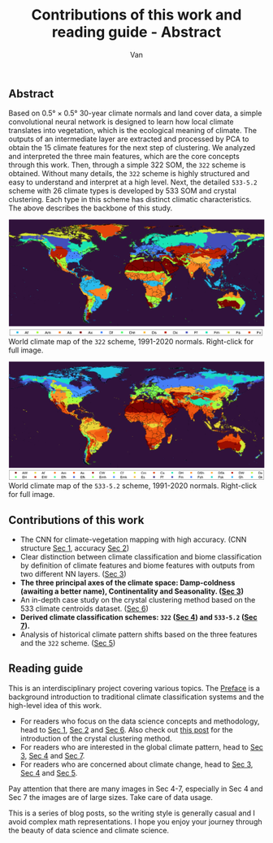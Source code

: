 ﻿---
layout: post
title: Contributions of this work and reading guide - Abstract
author: Van
category: climate
---

## Abstract

Based on $0.5° \times 0.5°$ 30-year climate normals and land cover data, a simple convolutional neural network is designed to learn how local climate translates into vegetation, which is the ecological meaning of climate. The outputs of an intermediate layer are extracted and processed by PCA to obtain the 15 climate features for the next step of clustering. We analyzed and interpreted the three main features, which are the core concepts through this work. Then, through a simple 322 SOM, the `322` scheme is obtained. Without many details, the `322` scheme is highly structured and easy to understand and interpret at a high level. Next, the detailed `533-5.2` scheme with 26 climate types is developed by 533 SOM and crystal clustering. Each type in this scheme has distinct climatic characteristics. The above describes the backbone of this study.

![322](/assets/NN4/globe.png)
![322legend](/assets/NN4/legend.png)
World climate map of the `322` scheme, 1991-2020 normals. Right-click for full image.   

![533-5.2](/assets/NN7/globe.png)
![533-5.2legend](/assets/NN7/legend.png)
World climate map of the `533-5.2` scheme, 1991-2020 normals. Right-click for full image.   

## Contributions of this work

- The CNN for climate-vegetation mapping with high accuracy. (CNN structure [Sec 1](https://peace-van.github.io/climate/2023/11/08/sec1.html), accuracy [Sec 2](https://peace-van.github.io/climate/2023/11/11/sec2.html))  
- Clear distinction between climate classification and biome classification by definition of climate features and biome features with outputs from two different NN layers. ([Sec 3](https://peace-van.github.io/climate/2023/11/12/sec3.html))  
- **The three principal axes of the climate space: Damp-coldness (awaiting a better name), Continentality and Seasonality. ([Sec 3](https://peace-van.github.io/climate/2023/11/12/sec3.html))**   
- An in-depth case study on the crystal clustering method based on the 533 climate centroids dataset. ([Sec 6](https://peace-van.github.io/climate/2023/11/17/sec6.html))
- **Derived climate classification schemes: `322` ([Sec 4](https://peace-van.github.io/climate/2023/11/14/sec4.html)) and `533-5.2` ([Sec 7](https://peace-van.github.io/climate/2023/11/23/sec7.html)).**
- Analysis of historical climate pattern shifts based on the three features and the `322` scheme. ([Sec 5](https://peace-van.github.io/climate/2023/11/26/sec5.html))

## Reading guide

This is an interdisciplinary project covering various topics. The [Preface](https://peace-van.github.io/climate/2023/11/05/koppen.html) is a background introduction to traditional climate classification systems and the high-level idea of this work.   

- For readers who focus on the data science concepts and methodology, head to [Sec 1](https://peace-van.github.io/climate/2023/11/08/sec1.html), [Sec 2](https://peace-van.github.io/climate/2023/11/11/sec2.html) and [Sec 6](https://peace-van.github.io/climate/2023/11/17/sec6.html). Also check out [this post](https://peace-van.github.io/climate/2023/11/01/crystalcluster.html) for the introduction of the crystal clustering method.  
- For readers who are interested in the global climate pattern, head to [Sec 3](https://peace-van.github.io/climate/2023/11/12/sec3.html), [Sec 4](https://peace-van.github.io/climate/2023/11/14/sec4.html) and [Sec 7](https://peace-van.github.io/climate/2023/11/23/sec7.html).   
- For readers who are concerned about climate change, head to [Sec 3](https://peace-van.github.io/climate/2023/11/12/sec3.html), [Sec 4](https://peace-van.github.io/climate/2023/11/14/sec4.html) and [Sec 5](https://peace-van.github.io/climate/2023/11/26/sec5.html).   

Pay attention that there are many images in Sec 4-7, especially in Sec 4 and Sec 7 the images are of large sizes. Take care of data usage.

This is a series of blog posts, so the writing style is generally casual and I avoid complex math representations. I hope you enjoy your journey through the beauty of data science and climate science.   
